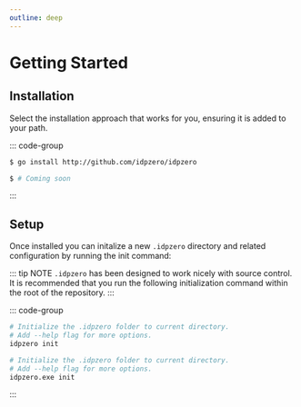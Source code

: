 ```yaml
---
outline: deep
---
```


# Getting Started

## Installation

Select the installation approach that works for you, ensuring it is added to your path.

::: code-group

```sh [go]
$ go install http://github.com/idpzero/idpzero
```

```sh [brew]
$ # Coming soon
```
:::

## Setup

Once installed you can initalize a new ```.idpzero``` directory and related configuration by running the init command:

::: tip NOTE
```.idpzero``` has been designed to work nicely with source control. It is recommended that you run the following initialization command within the root of the repository.
:::

::: code-group
```sh [linux/mac]
# Initialize the .idpzero folder to current directory. 
# Add --help flag for more options.
idpzero init
```
```sh [windows]
# Initialize the .idpzero folder to current directory. 
# Add --help flag for more options.
idpzero.exe init
```

:::

